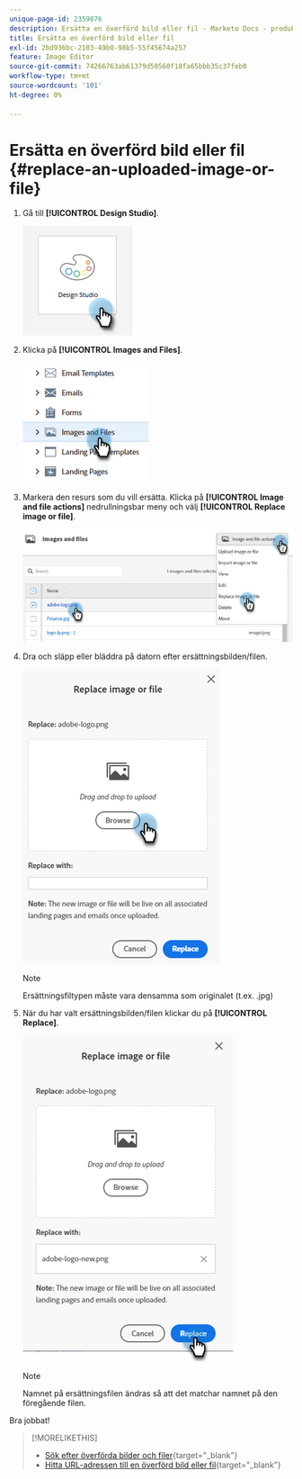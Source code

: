 ```yaml
---
unique-page-id: 2359876
description: Ersätta en överförd bild eller fil - Marketo Docs - produktdokumentation
title: Ersätta en överförd bild eller fil
exl-id: 2bd936bc-2103-49b0-98b5-55f45674a257
feature: Image Editor
source-git-commit: 74266763ab61379d50560f18fa65bbb35c37feb0
workflow-type: tm+mt
source-wordcount: '101'
ht-degree: 0%

---
```


# Ersätta en överförd bild eller fil {#replace-an-uploaded-image-or-file}

1. Gå till **[!UICONTROL Design Studio]**.

   ![](assets/replace-an-uploaded-image-or-file-1.png)

1. Klicka på **[!UICONTROL Images and Files]**.

   ![](assets/replace-an-uploaded-image-or-file-2.png)

1. Markera den resurs som du vill ersätta. Klicka på **[!UICONTROL Image and file actions]** nedrullningsbar meny och välj **[!UICONTROL Replace image or file]**.

   ![](assets/replace-an-uploaded-image-or-file-3.png)

1. Dra och släpp eller bläddra på datorn efter ersättningsbilden/filen.

   ![](assets/replace-an-uploaded-image-or-file-4.png)

   >[!NOTE]
   >
   >Ersättningsfiltypen måste vara densamma som originalet (t.ex. .jpg)

1. När du har valt ersättningsbilden/filen klickar du på **[!UICONTROL Replace]**.

   ![](assets/replace-an-uploaded-image-or-file-5.png)

   >[!NOTE]
   >
   >Namnet på ersättningsfilen ändras så att det matchar namnet på den föregående filen.

Bra jobbat!

>[!MORELIKETHIS]
>
>* [Sök efter överförda bilder och filer](/help/marketo/product-docs/demand-generation/images-and-files/search-uploaded-images-and-files.md){target="_blank"}
>* [Hitta URL-adressen till en överförd bild eller fil](/help/marketo/product-docs/demand-generation/images-and-files/find-the-url-of-an-uploaded-image-or-file.md){target="_blank"}
